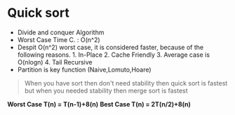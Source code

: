 # Quick sort 
 - Divide and conquer Algorithm
 - Worst Case Time C. : O(n^2)
 - Despit O(n^2) worst case, it is considered faster, because of the following reasons.
        1. In-Place
        2. Cache Friendly
        3. Average case is O(nlogn)
        4. Tail Recursive
 - Partition is key function (Naive,Lomuto,Hoare)

> When you have sort then don't need stability then quick sort is fastest
 but when you needed stability then merge sort is fastest

**Worst Case T(n) = T(n-1)+8(n)**
**Best Case T(n) = 2T(n/2)+8(n)**

